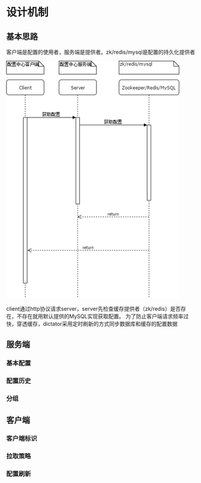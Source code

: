 # 设计机制

## 基本思路

客户端是配置的使用者，服务端是提供者。zk/redis/mysql是配置的持久化提供者

![时序图](../images/seq.png)

client通过http协议请求server，server先检查缓存提供者（zk/redis）是否存在，不存在就用默认提供的MySQL实现获取配置。
为了防止客户端请求频率过快，穿透缓存，dictator采用定时刷新的方式同步数据库和缓存的配置数据

## 服务端
### 基本配置
### 配置历史
### 分组

## 客户端
### 客户端标识
### 拉取策略
### 配置刷新